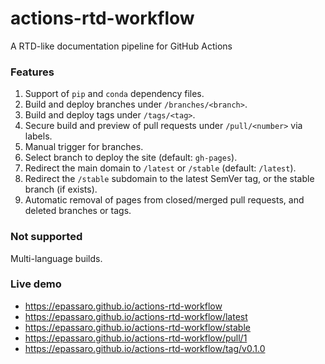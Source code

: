 # actions-rtd-workflow
A RTD-like documentation pipeline for GitHub Actions

### Features
1. Support of `pip` and `conda` dependency files.
2. Build and deploy branches under `/branches/<branch>`.
3. Build and deploy tags under `/tags/<tag>`.
4. Secure build and preview of pull requests under `/pull/<number>` via labels.
5. Manual trigger for branches.
6. Select branch to deploy the site (default: `gh-pages`).
7. Redirect the main domain to `/latest` or `/stable` (default: `/latest`).
8. Redirect the `/stable` subdomain to the latest SemVer tag, or the stable branch (if exists).
9. Automatic removal of pages from closed/merged pull requests, and deleted branches or tags.

### Not supported
Multi-language builds.

### Live demo
- https://epassaro.github.io/actions-rtd-workflow
- https://epassaro.github.io/actions-rtd-workflow/latest
- https://epassaro.github.io/actions-rtd-workflow/stable
- https://epassaro.github.io/actions-rtd-workflow/pull/1
- https://epassaro.github.io/actions-rtd-workflow/tag/v0.1.0
